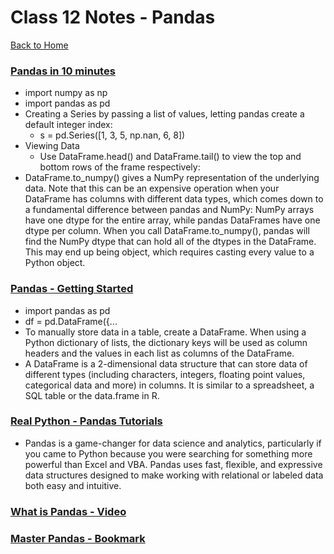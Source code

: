 # Class 12 Notes - Pandas

[Back to Home](../README.md)

### [Pandas in 10 minutes](https://pandas.pydata.org/pandas-docs/stable/user_guide/10min.html)

+ import numpy as np
+ import pandas as pd
+ Creating a Series by passing a list of values, letting pandas create a default integer index:
  + s = pd.Series([1, 3, 5, np.nan, 6, 8])
+ Viewing Data
  + Use DataFrame.head() and DataFrame.tail() to view the top and bottom rows of the frame respectively:
+ DataFrame.to_numpy() gives a NumPy representation of the underlying data. Note that this can be an expensive operation when your DataFrame has columns with different data types, which comes down to a fundamental difference between pandas and NumPy: NumPy arrays have one dtype for the entire array, while pandas DataFrames have one dtype per column. When you call DataFrame.to_numpy(), pandas will find the NumPy dtype that can hold all of the dtypes in the DataFrame. This may end up being object, which requires casting every value to a Python object.

### [Pandas - Getting Started](https://pandas.pydata.org/pandas-docs/stable/getting_started/intro_tutorials/index.html)

+ import pandas as pd
+ df = pd.DataFrame({...
+ To manually store data in a table, create a DataFrame. When using a Python dictionary of lists, the dictionary keys will be used as column headers and the values in each list as columns of the DataFrame.
+ A DataFrame is a 2-dimensional data structure that can store data of different types (including characters, integers, floating point values, categorical data and more) in columns. It is similar to a spreadsheet, a SQL table or the data.frame in R.

### [Real Python - Pandas Tutorials](https://realpython.com/learning-paths/pandas-data-science/)

+ Pandas is a game-changer for data science and analytics, particularly if you came to Python because you were searching for something more powerful than Excel and VBA. Pandas uses fast, flexible, and expressive data structures designed to make working with relational or labeled data both easy and intuitive.

### [What is Pandas - Video](https://www.youtube.com/watch?v=dcqPhpY7tWk&t=391s)

### [Master Pandas - Bookmark](https://towardsdatascience.com/be-a-more-efficient-data-scientist-today-master-pandas-with-this-guide-ea362d27386)
